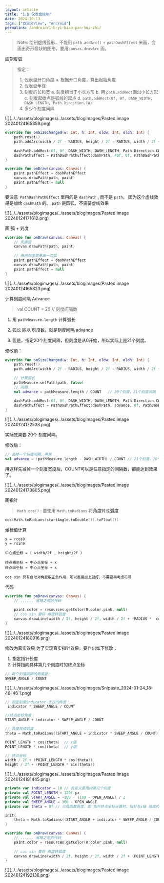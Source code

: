 ```yaml
---
layout: article
title: "1.b 仪表盘绘制"
date: 2024-10-13
tags: ["自定义View", "Android"]
permalink: /android/1-b-yi-biao-pan-hui-zhi/
---
```


> Note:
> 绘制虚线弧形，不能用 `path.addArc()` + `pathDashEffect` 来画，会画出奇形怪状的图形，要用`canvas.drawArc` 画。

 画刻度弧
> 指定：
> 1. 仪表盘开口角度
> 	a. 根据开口角度，算出起始角度
> 1. 仪表盘半径
> 2. 刻度的长和宽
> 	a. 刻度相当于小长方形
> 	b. 用 `path.addRect`画出小长方形
> 	c. 刻度起始点是弧线的起点
> 	d. `path.addRect(0f, 0f, DASH_WIDTH, DASH_LENGTH, Path.Direction.CW)`
> 4. 多少个刻度间隔

![](../../assets/blogimages/../assets/blogimages/Pasted image 20240124165359.png)

```kotlin
override fun onSizeChanged(w: Int, h: Int, oldw: Int, oldh: Int) {  
    path.reset()  
    path.addArc(width / 2f - RADIUS, height / 2f - RADIUS, width / 2f + RADIUS, height / 2f + RADIUS, startAngle, 360 - OPEN_ANGLE)  
  
    dashPath.addRect(0f, 0f, DASH_WIDTH, DASH_LENGTH, Path.Direction.CW)  
    dashPathEffect = PathDashPathEffect(dashPath, 40f, 0f, PathDashPathEffect.Style.ROTATE)  
}

override fun onDraw(canvas: Canvas) {     
    paint.pathEffect = dashPathEffect  
    canvas.drawPath(path, paint)  
    paint.pathEffect = null  
}
```

 要注意` PathDashPathEffect` 里用的是 `dashPath` , 而不是 `path`，
 因为这个虚线效果是加给 `dashPath` 的。  `path` 是圆弧，不需要虚线效果
 
![](../../assets/blogimages/../assets/blogimages/Pasted image 20240124171612.png)

 画 弧 + 刻度

```kotlin
override fun onDraw(canvas: Canvas) {  
    // 先画弧  
    canvas.drawPath(path, paint)  
      
    // 再用刻度效果画一次弧  
    paint.pathEffect = dashPathEffect  
    canvas.drawPath(path, paint)  
    paint.pathEffect = null  
}
```

![](../../assets/blogimages/../assets/blogimages/Pasted image 20240124165823.png)

 计算刻度间隔 Advance

> val COUNT = 20  // 刻度间隔数

1. 用 `pathMeasure.length` 计算弧长
2. 弧长 除以 刻度数，就是刻度间隔 advance

3. 但是，指定20个刻度间隔，但刻度是从0开始，所以实际上是21个刻度。

修改前：
```kotlin
override fun onSizeChanged(w: Int, h: Int, oldw: Int, oldh: Int) {  
    path.reset()  
    path.addArc(width / 2f - RADIUS, height / 2f - RADIUS, width / 2f + RADIUS, height / 2f + RADIUS, startAngle, 360 - OPEN_ANGLE)  
  
    // 计算弧长  
    pathMeasure.setPath(path, false)  
    // 间隔  
    val advance = pathMeasure.length / COUNT   // 20个刻度，21个刻度间隔
  
    dashPath.addRect(0f, 0f, DASH_WIDTH, DASH_LENGTH, Path.Direction.CW)  
    dashPathEffect = PathDashPathEffect(dashPath, advance, 0f, PathDashPathEffect.Style.ROTATE)  
}
```
![](../../assets/blogimages/../assets/blogimages/Pasted image 20240124172538.png)

实际效果要 20个 刻度间隔。

修改后：
```kotlin
// 去掉一个刻度间隔，再除
val advance = (pathMeasure.length - DASH_WIDTH) / COUNT // 21个刻度，20个刻度间隔
```

用这样先减掉一个刻度宽度后，COUNT可以是任意指定的间隔数，都能达到效果了。

![](../../assets/blogimages/../assets/blogimages/Pasted image 20240124173805.png)

 画指针

> `Math.cos()` :  要使用 `Math.toRadians` 将**角度**转成**弧度**
```kotlin
cos(Math.toRadians(startAngle.toDouble()).toFloat())
```

 坐标值计算

```
x = rcosθ
y = rsinθ

中心点坐标 = ( width/2f , height/2f )

终点横坐标 = 中心点坐标 + x
终点纵坐标 = 中心点坐标 + x

cos sin 具有自动对角度取正负作用，所以直接加上就好，不需要再考虑符号
```

 代码
```kotlin
override fun onDraw(canvas: Canvas) {  
    // ...... 省略之前的代码
  
    paint.color = resources.getColor(R.color.pink, null)  
    // cos sin 要将 角度转弧度  
    canvas.drawLine(width / 2f, height / 2f, width / 2f + (RADIUS *  cos(Math.toRadians(startAngle.toDouble()).toFloat())), height / 2f + (RADIUS * sin(Math.toRadians(startAngle.toDouble()).toFloat())), paint)
}
```
![](../../assets/blogimages/../assets/blogimages/Pasted image 20240124180916.png)

 修改为真实效果
为了实现真实指针效果，要作出如下修改：
1. 指定指针长度
2. 计算指向具体第几个刻度时的终点坐标

```java
// 每个刻度间隔的角度是:
SWEEP_ANGLE / COUNT
```
![](../../assets/blogimages/../assets/blogimages/Snipaste_2024-01-24_18-48-46 1.png)

```kotlin
// 指定刻度indicator 走过的角度：
 indicator * SWEEP_ANGLE / COUNT

//终点坐标角度：
START_ANGLE + indicator * SWEEP_ANGLE / COUNT

// 角度转成弧度
theta = Math.toRadians((START_ANGLE + indicator * SWEEP_ANGLE / COUNT).toDouble()).toFloat()

POINT_LENGTH * cos(theta)  // x值
POINT_LENGTH * cos(theta)  // y值

// 终点坐标
width / 2f + (POINT_LENGTH * cos(theta))   
height / 2f + (POINT_LENGTH * sin(theta))

```

![](../../assets/blogimages/../assets/blogimages/Pasted image 20240124191445.png)

```kotlin
private var indicator = 10 // 自定义要指向第几个刻度
private val POINT_LENGTH = 120f.px
private val START_ANGLE = -180 - (180 - OPEN_ANGLE) / 2  
private val SWEEP_ANGLE = 360 - OPEN_ANGLE
private var theta = 0f // 三角函数角度，即 指针终点坐标计算时，指针与x轴 组成的角度

init{
	theta = Math.toRadians((START_ANGLE + indicator * SWEEP_ANGLE / COUNT).toDouble()).toFloat()
}

override fun onDraw(canvas: Canvas) {  
    // ...... 省略之前的代码
    paint.color = resources.getColor(R.color.pink, null)  
    
    // cos sin 要将 角度转弧度  
    canvas.drawLine(width / 2f, height / 2f, width / 2f + (POINT_LENGTH * cos(theta)), height / 2f + (POINT_LENGTH * sin(theta)), paint)
}
```
![](../../assets/blogimages/../assets/blogimages/Pasted image 20240124192136.png)

